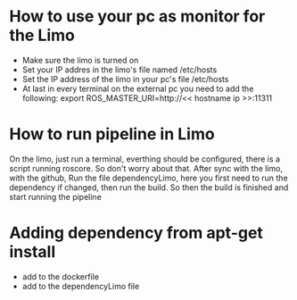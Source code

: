 # How to use your pc as monitor for the Limo
* Make sure the limo is turned on 
* Set your IP addres in the limo's file named /etc/hosts
* Set the IP address of the limo in your pc's file /etc/hosts
* At last in every terminal on the external pc you need to add the following: export ROS_MASTER_URI=http://<< hostname ip >>:11311

# How to run pipeline in Limo
On the limo, just run a terminal, everthing should be configured, there is a script running roscore. So don't worry about that.
After sync with the limo, with the github,
Run the file dependencyLimo, here you first need to run the dependency if changed, then run the build. So then the build is finished and start running the pipeline

# Adding dependency from apt-get install
* add to the dockerfile
* add to the dependencyLimo file